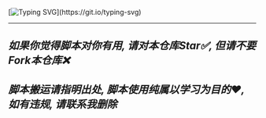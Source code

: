 [![Typing SVG](https://readme-typing-svg.herokuapp.com?color=%2336BCF7&center=true&vCenter=true&width=600&lines=Hi+there+👋,+I+am+miku8miku.)](https://git.io/typing-svg)

---
  *如果你觉得脚本对你有用, 请对本仓库Star✅, 但请不要Fork本仓库❌*
---
  *脚本搬运请指明出处, 脚本使用纯属以学习为目的❤️, 如有违规, 请联系我删除*
---
